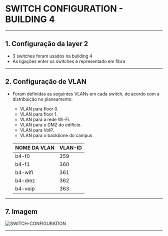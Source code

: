 # SWITCH CONFIGURATION - BUILDING 4

---
## 1. **Configuração da layer 2**

    
- 3 switches foram usados na building 4
- As ligações enter os switches é representado em fibra
   
---
## 2. **Configuração de VLAN**

   - Foram definidas as seguintes VLANs em cada switch, de acordo com a distribuição no planeamento:
   
        - VLAN para floor 0.
        - VLAN para floor 1.
        - VLAN para a rede Wi-Fi.
        - VLAN para o DMZ do edifício.
        - VLAN para VoIP.
        - VLAN para o backbone do campus

      | NOME DA VLAN | VLAN-ID |
      |--------------|---------|
      | b4-f0        | 359     |
      | b4-f1        | 360     |
      | b4-wifi      | 361     |
      | b4-dmz       | 362     |
      | b4-voip      | 363     |
     
---

## 7. Imagem

![SWITCH-CONFIGURATION](/png/switch-configuration.png)

---